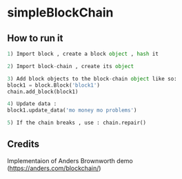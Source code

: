 # simpleBlockChain


## How to run it

```python
1) Import block , create a block object , hash it

2) Import block-chain , create its object

3) Add block objects to the block-chain object like so: 
block1 = block.Block('block1')
chain.add_block(block1)

4) Update data :
block1.update_data('mo money mo problems')

5) If the chain breaks , use : chain.repair()

```

## Credits

Implementaion of Anders Brownworth demo (https://anders.com/blockchain/)

